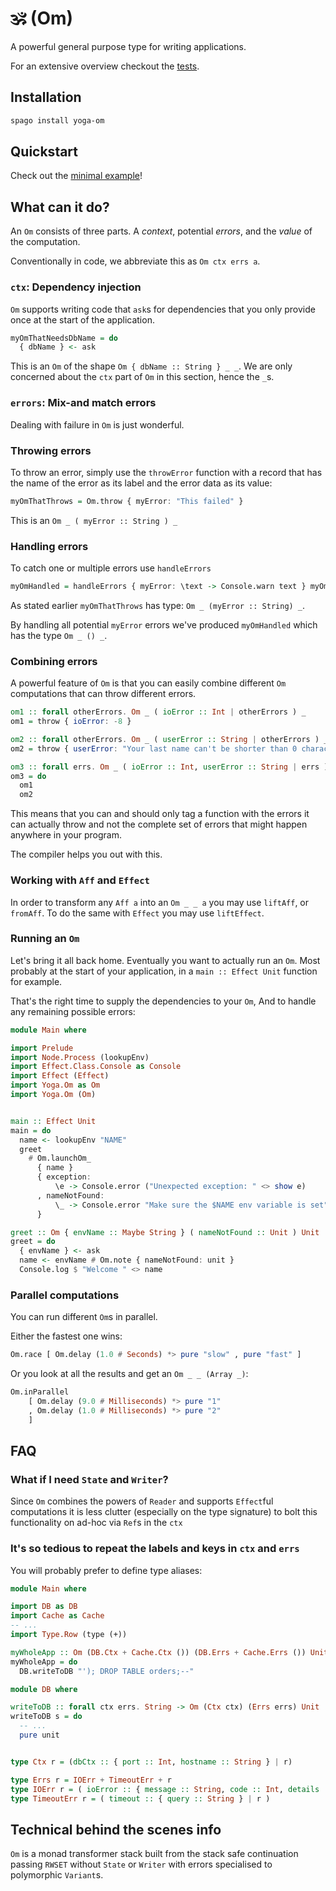 # 🕉️ (Om)


A powerful general purpose type for writing applications.

For an extensive overview checkout the [tests](./test/Test/Main.purs).

## Installation

```bash
spago install yoga-om
```

## Quickstart

Check out the [minimal example](./#running-an-om)!

## What can it do?

An `Om` consists of three parts. 
A *context*, potential *errors*, and the *value* of the computation.

Conventionally in code, we abbreviate this as `Om ctx errs a`.

### `ctx`: Dependency injection

`Om` supports writing code that `ask`s for dependencies that you only provide
once at the start of the application.

```purescript
myOmThatNeedsDbName = do
  { dbName } <- ask
```

This is an `Om` of the shape `Om { dbName :: String } _ _`. We are only 
concerned about the `ctx` part of `Om` in this section, hence the `_`s.

### `errors`: Mix-and match errors

Dealing with failure in `Om` is just wonderful.

### Throwing errors
To throw an error, simply use the `throwError` function with a record that 
has the name of the error as its label and the error data as its value:

```purescript
myOmThatThrows = Om.throw { myError: "This failed" }
```

This is an `Om _ ( myError :: String ) _`

### Handling errors
To catch one or multiple errors use `handleErrors`

```purescript
myOmHandled = handleErrors { myError: \text -> Console.warn text } myOmThatThrows
```

As stated earlier `myOmThatThrows` has type: `Om _ (myError :: String) _`.

By handling all potential `myError` errors we've produced `myOmHandled` which has 
the type `Om _ () _`.

### Combining errors

A powerful feature of `Om` is that you can easily combine different `Om`
computations that can throw different errors.

```purescript
om1 :: forall otherErrors. Om _ ( ioError :: Int | otherErrors ) _
om1 = throw { ioError: -8 }

om2 :: forall otherErrors. Om _ ( userError :: String | otherErrors ) _
om2 = throw { userError: "Your last name can't be shorter than 0 characters" }

om3 :: forall errs. Om _ ( ioError :: Int, userError :: String | errs ) _ 
om3 = do 
  om1
  om2
```

This means that you can and should only tag a function with the errors it can actually
throw and not the complete set of errors that might happen anywhere in your program.

The compiler helps you out with this.

### Working with `Aff` and `Effect`

In order to transform any `Aff a` into an `Om _ _ a` you may use `liftAff`, or `fromAff`.
To do the same with `Effect` you may use `liftEffect`.

### Running an `Om`

Let's bring it all back home. Eventually you want to actually run an `Om`.
Most probably at the start of your application, in a `main :: Effect Unit` function for
example.

That's the right time to supply the dependencies to your `Om`,
And to handle any remaining possible errors:

```purescript
module Main where

import Prelude
import Node.Process (lookupEnv)
import Effect.Class.Console as Console
import Effect (Effect)
import Yoga.Om as Om
import Yoga.Om (Om)


main :: Effect Unit
main = do  
  name <- lookupEnv "NAME"
  greet 
    # Om.launchOm_ 
      { name }
      { exception: 
          \e -> Console.error ("Unexpected exception: " <> show e)   
      , nameNotFound:
          \_ -> Console.error "Make sure the $NAME env variable is set"
      }

greet :: Om { envName :: Maybe String } ( nameNotFound :: Unit ) Unit
greet = do
  { envName } <- ask
  name <- envName # Om.note { nameNotFound: unit }
  Console.log $ "Welcome " <> name 
```

### Parallel computations

You can run different `Om`s in parallel.

Either the fastest one wins:
```purescript
Om.race [ Om.delay (1.0 # Seconds) *> pure "slow" , pure "fast" ]
```

Or you look at all the results and get an `Om _ _ (Array _)`:
```purescript
Om.inParallel
    [ Om.delay (9.0 # Milliseconds) *> pure "1"
    , Om.delay (1.0 # Milliseconds) *> pure "2"
    ]
```

## FAQ

### What if I need `State` and `Writer`? 

Since `Om` combines the powers of `Reader` and supports `Effect`ful computations
it is less clutter (especially on the type signature) to bolt this functionality 
on ad-hoc via `Ref`s in the `ctx` 


### It's so tedious to repeat the labels and keys in `ctx` and `errs`

You will probably prefer to define type aliases:

```purescript
module Main where

import DB as DB
import Cache as Cache
-- ...
import Type.Row (type (+))

myWholeApp :: Om (DB.Ctx + Cache.Ctx ()) (DB.Errs + Cache.Errs ()) Unit
myWholeApp = do
  DB.writeToDB "'); DROP TABLE orders;--"

```

```purescript
module DB where

writeToDB :: forall ctx errs. String -> Om (Ctx ctx) (Errs errs) Unit
writeToDB s = do
  -- ...
  pure unit 


type Ctx r = (dbCtx :: { port :: Int, hostname :: String } | r)

type Errs r = IOErr + TimeoutErr + r
type IOErr r = ( ioError :: { message :: String, code :: Int, details :: String } | r )
type TimeoutErr r = ( timeout :: { query :: String } | r )

```

## Technical behind the scenes info

`Om` is a monad transformer stack built from the stack safe continuation 
passing `RWSET` without `State` or `Writer` with errors specialised to 
polymorphic `Variant`s.


